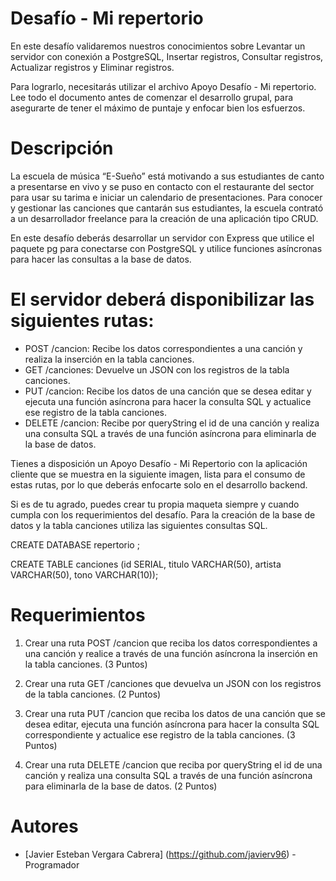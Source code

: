 # Desafío - Mi repertorio

En este desafío validaremos nuestros conocimientos sobre Levantar un servidor con
conexión a PostgreSQL, Insertar registros, Consultar registros, Actualizar registros y Eliminar
registros.

Para lograrlo, necesitarás utilizar el archivo Apoyo Desafío - Mi repertorio.
Lee todo el documento antes de comenzar el desarrollo grupal, para asegurarte de tener el
máximo de puntaje y enfocar bien los esfuerzos.

# Descripción

La escuela de música “E-Sueño” está motivando a sus estudiantes de canto a presentarse en
vivo y se puso en contacto con el restaurante del sector para usar su tarima e iniciar un
calendario de presentaciones. Para conocer y gestionar las canciones que cantarán sus
estudiantes, la escuela contrató a un desarrollador freelance para la creación de una
aplicación tipo CRUD.

En este desafío deberás desarrollar un servidor con Express que utilice el paquete pg para
conectarse con PostgreSQL y utilice funciones asíncronas para hacer las consultas a la base
de datos.

# El servidor deberá disponibilizar las siguientes rutas:

- POST /cancion: Recibe los datos correspondientes a una canción y realiza la inserción
en la tabla canciones.
- GET /canciones: Devuelve un JSON con los registros de la tabla canciones.
- PUT /cancion: Recibe los datos de una canción que se desea editar y ejecuta una
función asíncrona para hacer la consulta SQL y actualice ese registro de la tabla
canciones.
- DELETE /cancion: Recibe por queryString el id de una canción y realiza una consulta
SQL a través de una función asíncrona para eliminarla de la base de datos.

Tienes a disposición un Apoyo Desafío - Mi Repertorio con la aplicación cliente que se
muestra en la siguiente imagen, lista para el consumo de estas rutas, por lo que deberás
enfocarte solo en el desarrollo backend.

Si es de tu agrado, puedes crear tu propia maqueta siempre y cuando cumpla con los
requerimientos del desafío. Para la creación de la base de datos y la tabla canciones utiliza
las siguientes consultas SQL.

CREATE DATABASE repertorio ;

CREATE TABLE canciones (id SERIAL, titulo VARCHAR(50), artista
VARCHAR(50), tono VARCHAR(10));

# Requerimientos

1. Crear una ruta POST /cancion que reciba los datos correspondientes a una canción y
realice a través de una función asíncrona la inserción en la tabla canciones. (3 Puntos)

2. Crear una ruta GET /canciones que devuelva un JSON con los registros de la tabla
canciones. (2 Puntos)

3. Crear una ruta PUT /cancion que reciba los datos de una canción que se desea editar,
ejecuta una función asíncrona para hacer la consulta SQL correspondiente y actualice
ese registro de la tabla canciones. (3 Puntos)

4. Crear una ruta DELETE /cancion que reciba por queryString el id de una canción y
realiza una consulta SQL a través de una función asíncrona para eliminarla de la base
de datos. (2 Puntos)

# Autores

- [Javier Esteban Vergara Cabrera] (https://github.com/javierv96) - Programador